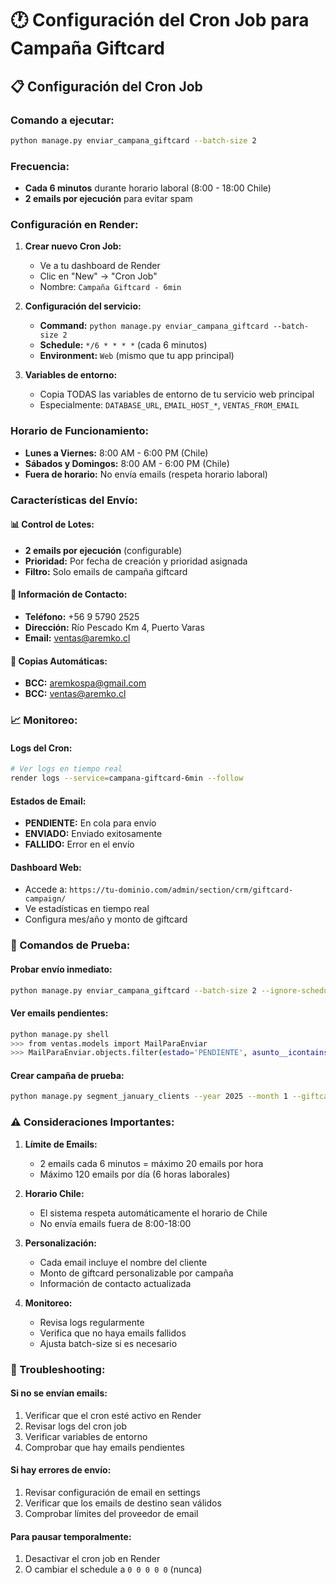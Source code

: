 # 🕐 Configuración del Cron Job para Campaña Giftcard

## 📋 Configuración del Cron Job

### **Comando a ejecutar:**
```bash
python manage.py enviar_campana_giftcard --batch-size 2
```

### **Frecuencia:**
- **Cada 6 minutos** durante horario laboral (8:00 - 18:00 Chile)
- **2 emails por ejecución** para evitar spam

### **Configuración en Render:**

1. **Crear nuevo Cron Job:**
   - Ve a tu dashboard de Render
   - Clic en "New" → "Cron Job"
   - Nombre: `Campaña Giftcard - 6min`

2. **Configuración del servicio:**
   - **Command:** `python manage.py enviar_campana_giftcard --batch-size 2`
   - **Schedule:** `*/6 * * * *` (cada 6 minutos)
   - **Environment:** `Web` (mismo que tu app principal)

3. **Variables de entorno:**
   - Copia TODAS las variables de entorno de tu servicio web principal
   - Especialmente: `DATABASE_URL`, `EMAIL_HOST_*`, `VENTAS_FROM_EMAIL`

### **Horario de Funcionamiento:**
- **Lunes a Viernes:** 8:00 AM - 6:00 PM (Chile)
- **Sábados y Domingos:** 8:00 AM - 6:00 PM (Chile)
- **Fuera de horario:** No envía emails (respeta horario laboral)

### **Características del Envío:**

#### **📊 Control de Lotes:**
- **2 emails por ejecución** (configurable)
- **Prioridad:** Por fecha de creación y prioridad asignada
- **Filtro:** Solo emails de campaña giftcard

#### **📧 Información de Contacto:**
- **Teléfono:** +56 9 5790 2525
- **Dirección:** Río Pescado Km 4, Puerto Varas
- **Email:** ventas@aremko.cl

#### **🔄 Copias Automáticas:**
- **BCC:** aremkospa@gmail.com
- **BCC:** ventas@aremko.cl

### **📈 Monitoreo:**

#### **Logs del Cron:**
```bash
# Ver logs en tiempo real
render logs --service=campana-giftcard-6min --follow
```

#### **Estados de Email:**
- **PENDIENTE:** En cola para envío
- **ENVIADO:** Enviado exitosamente
- **FALLIDO:** Error en el envío

#### **Dashboard Web:**
- Accede a: `https://tu-dominio.com/admin/section/crm/giftcard-campaign/`
- Ve estadísticas en tiempo real
- Configura mes/año y monto de giftcard

### **🚀 Comandos de Prueba:**

#### **Probar envío inmediato:**
```bash
python manage.py enviar_campana_giftcard --batch-size 2 --ignore-schedule
```

#### **Ver emails pendientes:**
```bash
python manage.py shell
>>> from ventas.models import MailParaEnviar
>>> MailParaEnviar.objects.filter(estado='PENDIENTE', asunto__icontains='giftcard').count()
```

#### **Crear campaña de prueba:**
```bash
python manage.py segment_january_clients --year 2025 --month 1 --giftcard-amount 15000 --create-campaign
```

### **⚠️ Consideraciones Importantes:**

1. **Límite de Emails:**
   - 2 emails cada 6 minutos = máximo 20 emails por hora
   - Máximo 120 emails por día (6 horas laborales)

2. **Horario Chile:**
   - El sistema respeta automáticamente el horario de Chile
   - No envía emails fuera de 8:00-18:00

3. **Personalización:**
   - Cada email incluye el nombre del cliente
   - Monto de giftcard personalizable por campaña
   - Información de contacto actualizada

4. **Monitoreo:**
   - Revisa logs regularmente
   - Verifica que no haya emails fallidos
   - Ajusta batch-size si es necesario

### **🔧 Troubleshooting:**

#### **Si no se envían emails:**
1. Verificar que el cron esté activo en Render
2. Revisar logs del cron job
3. Verificar variables de entorno
4. Comprobar que hay emails pendientes

#### **Si hay errores de envío:**
1. Revisar configuración de email en settings
2. Verificar que los emails de destino sean válidos
3. Comprobar límites del proveedor de email

#### **Para pausar temporalmente:**
1. Desactivar el cron job en Render
2. O cambiar el schedule a `0 0 0 0 0` (nunca)